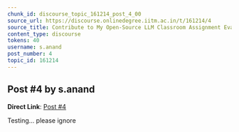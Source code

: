 ```yaml
---
chunk_id: discourse_topic_161214_post_4_00
source_url: https://discourse.onlinedegree.iitm.ac.in/t/161214/4
source_title: Contribute to My Open-Source LLM Classroom Assignment Evaluator
content_type: discourse
tokens: 40
username: s.anand
post_number: 4
topic_id: 161214
---
```


## Post #4 by s.anand

**Direct Link**: [Post #4](https://discourse.onlinedegree.iitm.ac.in/t/161214/4)

Testing… please ignore
